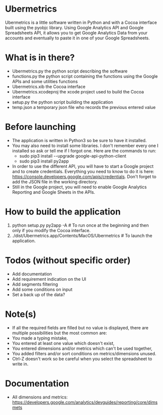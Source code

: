 # Ubermetrics

Ubermetrics is a little software written in Python and with a Cocoa interface built using the pyobjc library.
Using Google Analytics API and Google Spreadsheets API, it allows you to get Google Analytics Data from your accounts
and eventually to paste it in one of your Google Spreadsheets.

# What is in there?
* Ubermetrics.py the python script describing the software
* functions.py the python script containing the functions using the Google APIs and some utilities functions
* Ubermetrics.xib the Cocoa interface
* Ubermetrics.xcodeproj the xcode project used to build the Cocoa interface
* setup.py the python script building the application
* temp.json a temporary json file who records the previous entered value

# Before launching
* The application is written in Python3 so be sure to have it installed.
* You may also need to install some libraries. I don't remember every one I installed so ask or tell me if I forgot one.
Here are the commands to run:
  * sudo pip3 install --upgrade google-api-python-client
  * sudo pip3 install py2app
* In order to use the different API, you will have to start a Google project and to create credentials.
  Everything you need to know to do it is here: https://console.developers.google.com/apis/credentials.
  Don't forget to add the JSON file in the working directory.
* Still in the Google project, you will need to enable Google Analytics Reporting and Google Sheets in the APIs.

# How to build the application
1. python setup.py py2app -A # To run once at the beginning and then only if you modify the Cocoa interface.
2. ./dist/Ubermetrics.app/Contents/MacOS/Ubermetrics # To launch the application.

# Todos (without specific order)
* Add documentation
* Add requirement indication on the UI
* Add segments filtering
* Add some conditions on input
* Set a back up of the data?

# Note(s)
* If all the required fields are filled but no value is displayed, there are multiple possibilities but the most common are:
 * You made a typing mistake,
 * You entered at least one value which doesn't exist,
 * You entered dimensions and/or metrics which can't be used together,
 * You added filters and/or sort conditions on metrics/dimensions unused.
* Ctrl-Z doesn't work so be careful when you select the spreadsheet to write in.


# Documentation
* All dimensions and metrics: https://developers.google.com/analytics/devguides/reporting/core/dimsmets
